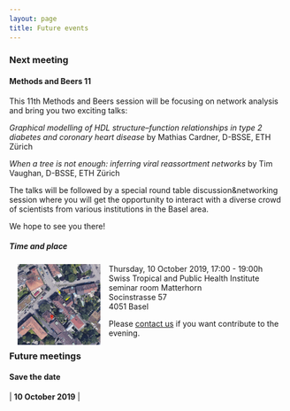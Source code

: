 ```yaml
---
layout: page
title: Future events
---
```


### Next meeting


#### Methods and Beers 11 ####

This 11th Methods and Beers session will be focusing on network analysis and bring you two exciting talks:

*Graphical modelling of HDL structure–function relationships in type 2 diabetes and coronary heart disease* by Mathias Cardner, D-BSSE, ETH Zürich

*When a tree is not enough: inferring viral reassortment networks* by Tim Vaughan, D-BSSE, ETH Zürich

The talks will be followed by a special round table discussion&networking session where you will get the opportunity to interact with a diverse crowd of scientists from various institutions in the Basel area.  

We hope to see you there!

##### Time and place #####
<img src="/img/mapSwissTPH.png" alt="Drawing" style="width: 150px;" hspace="15px" align="left"/>Thursday, 10 October 2019, 17:00 - 19:00h  
Swiss Tropical and Public Health Institute  
seminar room Matterhorn  
Socinstrasse 57  
4051 Basel




 Please [contact us][link contact] if you want contribute to the evening.

### Future meetings
#### Save the date

| **10 October 2019** |




[link contact]:/contact
